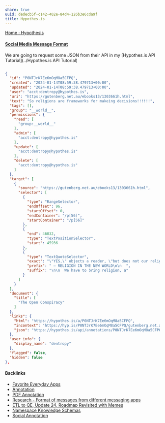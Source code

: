 ```yaml
---
share: true
uuid: dedecb5f-c142-402e-84d4-126b3e6cda9f
title: Hypothes.is
---
```

[Home : Hypothesis](https://web.hypothes.is/)

#### [Social Media Message Format](../ea6dd9c4-c148-4631-af5f-63ffe73fceb3)


We are going to request some JSON from their API in my [Hypothes.is API Tutorial](../Hypothes.is API Tutorial)

``` JSON

{
  "id": "P0NTJrK7Ee6mOqM8a5CFPQ",
  "created": "2024-01-14T08:59:38.479713+00:00",
  "updated": "2024-01-14T08:59:38.479713+00:00",
  "user": "acct:dentropy@hypothes.is",
  "uri": "https://gutenberg.net.au/ebooks13/1303661h.html",
  "text": "So religions are frameworks for makeing decisions!!!!!!",
  "tags": [],
  "group": "__world__",
  "permissions": {
	"read": [
	  "group:__world__"
	],
	"admin": [
	  "acct:dentropy@hypothes.is"
	],
	"update": [
	  "acct:dentropy@hypothes.is"
	],
	"delete": [
	  "acct:dentropy@hypothes.is"
	]
  },
  "target": [
	{
	  "source": "https://gutenberg.net.au/ebooks13/1303661h.html",
	  "selector": [
		{
		  "type": "RangeSelector",
		  "endOffset": 96,
		  "startOffset": 0,
		  "endContainer": "/p[56]",
		  "startContainer": "/p[56]"
		},
		{
		  "end": 46032,
		  "type": "TextPositionSelector",
		  "start": 45936
		},
		{
		  "type": "TextQuoteSelector",
		  "exact": "\"YES,\" objects a reader, \"but does not our religion tell us\n  what we are to do with our lives?\"",
		  "prefix": " — RELIGION IN THE NEW WORLD\n\n  ",
		  "suffix": "\n\n  We have to bring religion, a"
		}
	  ]
	}
  ],
  "document": {
	"title": [
	  "The Open Conspiracy"
	]
  },
  "links": {
	"html": "https://hypothes.is/a/P0NTJrK7Ee6mOqM8a5CFPQ",
	"incontext": "https://hyp.is/P0NTJrK7Ee6mOqM8a5CFPQ/gutenberg.net.au/ebooks13/1303661h.html",
	"json": "https://hypothes.is/api/annotations/P0NTJrK7Ee6mOqM8a5CFPQ"
  },
  "user_info": {
	"display_name": "dentropy"
  },
  "flagged": false,
  "hidden": false
},
```

#### Backlinks

* [Favorite Everyday Apps](/444ff7c7-77b4-483c-b801-3955d2daeb0a)
* [Annotation](/02313f15-9c64-4b12-9c56-383ff9adcdf3)
* [PDF Annotation](/3a6e70f4-6e28-4b3b-8bbc-c28afe14ed6e)
* [Research - Format of messages from different messaging apps](/6af8ae27-bf2e-4228-aaba-d28f82f4e329)
* [ETL to QE, Update 24, Roadmap Revisited with Memes](/89c90b4a-2065-4b58-93eb-107794ed8671)
* [Namespace Knowledge Schemas](/98674655-97b4-4c2d-a7ce-4ae6967044ac)
* [Social Annotation](/644dd14f-7a90-472a-9475-1596ce8cb4de)